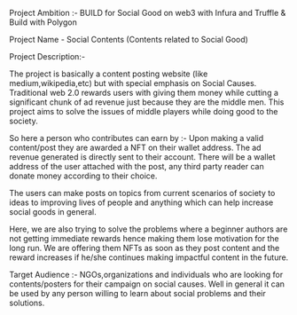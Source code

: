 Project Ambition :- BUILD for Social Good on web3 with Infura and Truffle & Build with Polygon


Project Name - Social Contents (Contents related to Social Good)

Project Description:-

The project is basically a content posting website (like medium,wikipedia,etc) but with special emphasis on Social Causes. Traditional web 2.0 rewards users with giving them money while cutting a significant chunk of ad revenue just because they are the middle men. This project aims to solve the issues of middle players while doing good to the society. 

So here a person who contributes can earn by :- 
Upon making a valid content/post they are awarded a NFT on their wallet address.
The ad revenue generated is directly sent to their account.
There will be a wallet address of the user attached with the post, any third party reader can donate money according to their choice.

The users can make posts on topics from current scenarios of society to ideas to improving lives of people and anything which can help increase social goods in general.

Here, we are also trying to solve the problems where a beginner authors are not getting immediate rewards hence making them lose motivation for the long run. We are offering them NFTs as soon as they post content and the reward increases if he/she continues making impactful content in the future.



Target Audience :- NGOs,organizations and individuals who are looking for contents/posters for their campaign on social causes. Well in general it can be used by any person willing to learn about social problems and their solutions.
